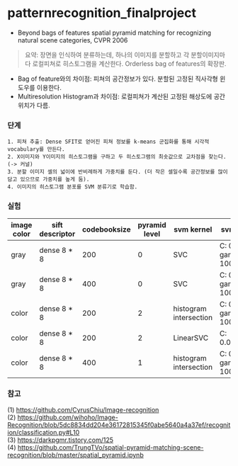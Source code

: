 # patternrecognition_finalproject

+ Beyond bags of features spatial pyramid matching for recognizing natural scene categories, CVPR 2006

> 요약: 장면을 인식하여 분류하는데, 하나의 이미지를 분할하고 각 분할이미지마다 로컬피쳐로 히스토그램을 계산한다. Orderless bag of features의 확장판.

  + Bag of feature와의 차이점: 피쳐의 공간정보가 있다. 분할된 고정된 직사각형 윈도우를 이용한다. 
  + Multiresolution Histogram과 차이점: 로컬피쳐가 계산된 고정된 해상도에 공간 위치가 다름. 


### 단계
	1. 피쳐 추출: Dense SFIT로 얻어진 피쳐 정보를 k-means 군집화를 통해 시각적 vocabulary를 만든다.
	2. X이미지와 Y이미지의 히스토그램을 구하고 두 히스토그램의 최솟값으로 교차점을 찾는다.(-> 커널)
	3. 분할 이미지 셀의 넓이에 반비례하게 가중치를 둔다. (더 작은 셀일수록 공간정보를 많이 담고 있으므로 가중치를 높게 둠).
	4. 이미지의 히스토그램 분포를 SVM 분류기로 학습함. 

### 실험

|image color|sift descriptor|codebooksize|pyramid level|svm kernel|svm parameters|score|
|-----------|---------------|------------|-------------|----------|-------------|------|
|gray|dense 8 * 8|200|0|SVC|C: 0.001 ~ 1000, gamma: 0.001 ~ 1000|0.37647~0.38238|
|gray|dense 8 * 8|400|0|SVC|C: 0.001 ~ 1000, gamma: 0.001 ~ 1000|0.40248~0.41725|
|color|dense 8 * 8|200|2|histogram intersection|C: 0.001 ~ 1000, gamma: 0.001 ~ 1000|0.50591~0.50768|
|color|dense 8 * 8|200|2|LinearSVC|C: 0.000307~0.001|0.52482~0.52955|
|color|dense 8 * 8|400|1|histogram intersection|C: 0.001 ~ 1000, gamma: 0.001 ~ 1000|0.55673~0.56855|


### 참고

(1) https://github.com/CyrusChiu/Image-recognition  
(2) https://github.com/wihoho/Image-Recognition/blob/5dc8834dd204e36172815345f0abe5640a4a37ef/recognition/classification.py#L10  
(3) https://darkpgmr.tistory.com/125  
(4) https://github.com/TrungTVo/spatial-pyramid-matching-scene-recognition/blob/master/spatial_pyramid.ipynb

